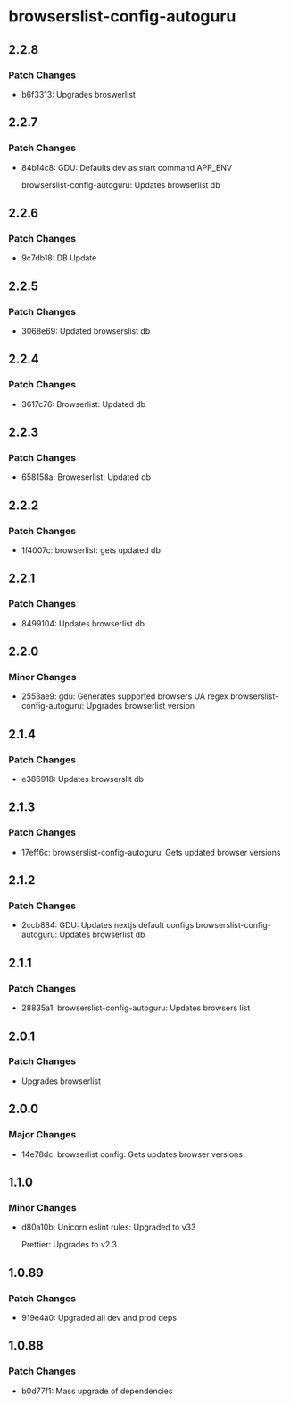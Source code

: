 # browserslist-config-autoguru

## 2.2.8

### Patch Changes

-   b6f3313: Upgrades broswerlist

## 2.2.7

### Patch Changes

-   84b14c8: GDU: Defaults dev as start command APP_ENV

    browserslist-config-autoguru: Updates browserlist db

## 2.2.6

### Patch Changes

-   9c7db18: DB Update

## 2.2.5

### Patch Changes

-   3068e69: Updated browserslist db

## 2.2.4

### Patch Changes

-   3617c76: Browserlist: Updated db

## 2.2.3

### Patch Changes

-   658158a: Broweserlist: Updated db

## 2.2.2

### Patch Changes

-   1f4007c: browserlist: gets updated db

## 2.2.1

### Patch Changes

-   8499104: Updates browserlist db

## 2.2.0

### Minor Changes

-   2553ae9: gdu: Generates supported browsers UA regex
    browserslist-config-autoguru: Upgrades browserlist version

## 2.1.4

### Patch Changes

-   e386918: Updates browserslit db

## 2.1.3

### Patch Changes

-   17eff6c: browserslist-config-autoguru: Gets updated browser versions

## 2.1.2

### Patch Changes

-   2ccb884: GDU: Updates nextjs default configs browserslist-config-autoguru:
    Updates browserlist db

## 2.1.1

### Patch Changes

-   28835a1: browserslist-config-autoguru: Updates browsers list

## 2.0.1

### Patch Changes

-   Upgrades browserlist

## 2.0.0

### Major Changes

-   14e78dc: browserlist config: Gets updates browser versions

## 1.1.0

### Minor Changes

-   d80a10b: Unicorn eslint rules: Upgraded to v33

    Prettier: Upgrades to v2.3

## 1.0.89

### Patch Changes

-   919e4a0: Upgraded all dev and prod deps

## 1.0.88

### Patch Changes

-   b0d77f1: Mass upgrade of dependencies
